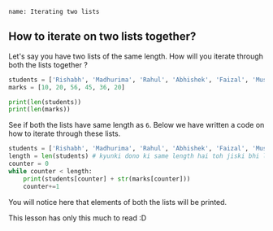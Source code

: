 ```ngMeta
name: Iterating two lists
```

## How to iterate on two lists together?

Let's say you have two lists of the same length. How will you iterate through both the lists together ?

```python
students = ['Rishabh', 'Madhurima', 'Rahul', 'Abhishek', 'Faizal', 'Muskaan']
marks = [10, 20, 56, 45, 36, 20]

print(len(students))
print(len(marks))
```

See if both the lists have same length as `6`. Below we have written a code on how to iterate through these lists.

```python
students = ['Rishabh', 'Madhurima', 'Rahul', 'Abhishek', 'Faizal', 'Muskaan']
length = len(students) # kyunki dono ki same length hai toh jiski bhi length le sakte ho
counter = 0
while counter < length:
	print(students[counter] + str(marks[counter]))
	counter+=1
```

You will notice here that elements of both the lists will be printed.

This lesson has only this much to read :D